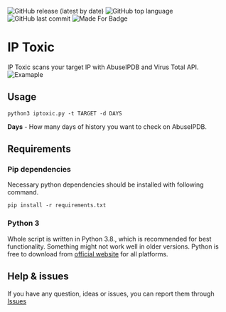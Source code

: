 ![GitHub release (latest by date)](https://img.shields.io/github/v/release/cyb3rd3s/IPToxic?style=for-the-badge) ![GitHub top language](https://img.shields.io/github/languages/top/cyb3rd3s/IPToxic?style=for-the-badge) ![GitHub last commit](https://img.shields.io/github/last-commit/cyb3rd3s/IPToxic?style=for-the-badge) ![Made For Badge](https://img.shields.io/badge/Made%20for-SOC%20analyst-success?style=for-the-badge)
# IP Toxic
IP Toxic scans your target IP with AbuseIPDB and Virus Total API.
![Examaple](https://github.com/cyb3rd3s/cyb3rd3s/blob/main/iptoxic.png)
## Usage
```
python3 iptoxic.py -t TARGET -d DAYS
```
**Days** - How many days of history you want to check on AbuseIPDB.

## Requirements
### Pip dependencies
Necessary python dependencies should be installed with following command.
```
pip install -r requirements.txt
```
### Python 3
Whole script is written in Python 3.8., which is recommended for best functionality. Something might not work well in older versions. Python is free to download from [official website](https://www.python.org/downloads/) for all platforms.

## Help & issues
If you have any question, ideas or issues, you can report them through [Issues](https://github.com/cyb3rd3s/IPToxic/issues)
